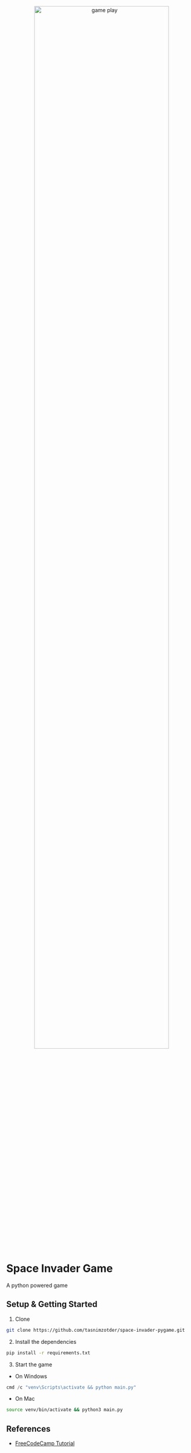 <p align="center">
  <img alt="game play" src="assets/game_play.gif" width="84%" />
</p>

# Space Invader Game

A python powered game

## Setup & Getting Started

1. Clone

```bash
git clone https://github.com/tasnimzotder/space-invader-pygame.git
```

2. Install the dependencies

```bash
pip install -r requirements.txt
```

3. Start the game

- On Windows

```powershell
cmd /c "venv\Scripts\activate && python main.py"
```

- On Mac

```bash
source venv/bin/activate && python3 main.py
```

## References

- [FreeCodeCamp Tutorial](https://youtu.be/FfWpgLFMI7w)
